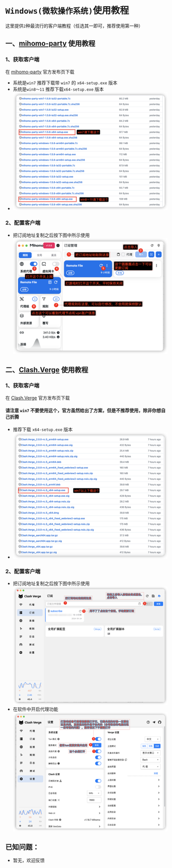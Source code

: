 # `Windows(微软操作系统)`使用教程

这里提供`2`种最流行的客户端教程（任选其一即可，推荐使用第一种）
## 一、[mihomo-party](https://github.com/mihomo-party-org/mihomo-party/releases) 使用教程
### 1、获取客户端
在 [mihomo-party](https://github.com/mihomo-party-org/mihomo-party/releases) 官方发布页下载
- 系统是`win7` 推荐下载带 `win7` 的 `x64-setup.exe` 版本
- 系统是`win8～11` 推荐下载`x64-setup.exe` 版本
- ![mihomo-party下载图例](3.png)

### 2、配置客户端
- 把订阅地址复制之后按下图中所示使用
  ![订阅地址的使用](5.png)

## 二、[Clash.Verge](https://github.com/clash-verge-rev/clash-verge-rev/releases) 使用教程
### 1、获取客户端

在 [Clash.Verge](https://github.com/clash-verge-rev/clash-verge-rev/releases) 官方发布页下载

#### 请注意 `win7` 不要使用这个，官方虽然给出了方案，但是不推荐使用，除非你想自己折腾
- 推荐下载 `x64-setup.exe` 版本
- ![Clash.Verge下载图例](4.png)

### 2、配置客户端
- 把订阅地址复制之后按下图中所示使用
![订阅地址的使用](1.png)
- 在软件中开启代理功能
![开启代理功能](2.png)

## 已知问题：
- 暂无，欢迎反馈